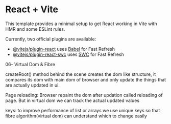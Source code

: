 # React + Vite

This template provides a minimal setup to get React working in Vite with HMR and some ESLint rules.

Currently, two official plugins are available:

- [@vitejs/plugin-react](https://github.com/vitejs/vite-plugin-react/blob/main/packages/plugin-react/README.md) uses [Babel](https://babeljs.io/) for Fast Refresh
- [@vitejs/plugin-react-swc](https://github.com/vitejs/vite-plugin-react-swc) uses [SWC](https://swc.rs/) for Fast Refresh


06- Virtual Dom & Fibre

createRoot() method behind the scene creates the dom like structure, it compares its dom with main dom of browser and only update the things that are actually updated in ui.

Page reloading: Browser repaint the dom after updation called reloading of page.
But in virtual dom we can track the actual updated values

keys: to improve performance of list or arrays we use unique keys so that fibre algorithm(virtual dom) can understand which to change easily